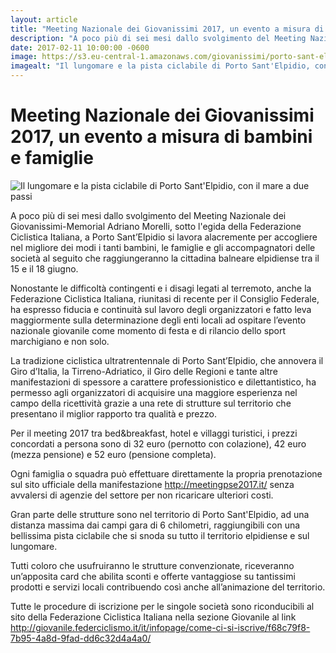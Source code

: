 ```yaml
---
layout: article
title: "Meeting Nazionale dei Giovanissimi 2017, un evento a misura di bambini e famiglie"
description: "A poco più di sei mesi dallo svolgimento del Meeting Nazionale dei Giovanissimi-Memorial Adriano Morelli, sotto l'egida della Federazione Ciclistica Italiana, a Porto Sant’Elpidio si lavora alacremente per accogliere nel migliore dei modi i tanti bambini, le famiglie e gli accompagnatori delle società al seguito che raggiungeranno la cittadina balneare elpidiense tra il 15 e il 18 giugno."
date: 2017-02-11 10:00:00 -0600
image: https://s3.eu-central-1.amazonaws.com/giovanissimi/porto-sant-elpidio.jpg
imagealt: "Il lungomare e la pista ciclabile di Porto Sant'Elpidio, con il mare a due passi"
---
```


# Meeting Nazionale dei Giovanissimi 2017, un evento a misura di bambini e famiglie

![Il lungomare e la pista ciclabile di Porto Sant'Elpidio, con il mare a due passi](https://s3.eu-central-1.amazonaws.com/giovanissimi/porto-sant-elpidio.jpg)

A poco più di sei mesi dallo svolgimento del Meeting Nazionale dei Giovanissimi-Memorial Adriano Morelli, sotto l'egida della Federazione Ciclistica Italiana, a Porto Sant’Elpidio si lavora alacremente per accogliere nel migliore dei modi i tanti bambini, le famiglie e gli accompagnatori delle società al seguito che raggiungeranno la cittadina balneare elpidiense tra il 15 e il 18 giugno.

Nonostante le difficoltà contingenti e i disagi legati al terremoto, anche la Federazione Ciclistica Italiana, riunitasi di recente per il Consiglio Federale, ha espresso fiducia e continuità sul lavoro degli organizzatori e fatto leva maggiormente sulla determinazione degli enti locali ad ospitare l’evento nazionale giovanile come momento di festa e di rilancio dello sport marchigiano e non solo.

La tradizione ciclistica ultratrentennale di Porto Sant’Elpidio, che annovera il Giro d’Italia, la Tirreno-Adriatico, il Giro delle Regioni e tante altre manifestazioni di spessore a carattere professionistico e dilettantistico, ha permesso agli organizzatori di acquisire una maggiore esperienza nel campo della ricettività grazie a una rete di strutture sul territorio che presentano il miglior rapporto tra qualità e prezzo.

Per il meeting 2017 tra bed&breakfast, hotel e villaggi turistici, i prezzi concordati a persona sono di 32 euro (pernotto con colazione), 42 euro (mezza pensione) e 52 euro (pensione completa).

Ogni famiglia o squadra può effettuare direttamente la propria prenotazione sul sito ufficiale della manifestazione http://meetingpse2017.it/ senza avvalersi di agenzie del settore per non ricaricare ulteriori costi.

Gran parte delle strutture sono nel territorio di Porto Sant'Elpidio, ad una distanza massima dai campi gara di 6 chilometri, raggiungibili con una bellissima pista ciclabile che si snoda su tutto il territorio elpidiense e sul lungomare.

Tutti coloro che usufruiranno le strutture convenzionate, riceveranno un’apposita card che abilita sconti e offerte vantaggiose su tantissimi prodotti e servizi locali contribuendo così anche all’animazione del territorio.

Tutte le procedure di iscrizione per le singole società sono riconducibili al sito della Federazione Ciclistica Italiana nella sezione Giovanile al link http://giovanile.federciclismo.it/it/infopage/come-ci-si-iscrive/f68c79f8-7b95-4a8d-9fad-dd6c32d4a4a0/